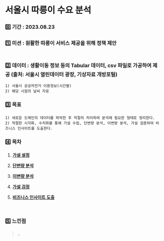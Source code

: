 # 서울시 따릉이 수요 분석

### 0️⃣ 기간 : 2023.08.23<br/>

### 1️⃣ 미션 : 원활한 따릉이 서비스 제공을 위해 정책 제안<br/><br/>

### 2️⃣ 데이터 : 생활이동 정보 등의 Tabular 데이터, csv 파일로 가공하여 제공 (출처: 서울시 열린데이터 광장, 기상자료 개방포털)
    1) 서울시 공공자전거 이용정보(시간별)
    2) 해당 시점의 날씨 자료
  
### 3️⃣ 목표 
    1) 새로운 도메인의 데이터를 파악한 후 적절히 처리하여 분석에 필요한 형태로 정리한다.
    2) 적절한 시각화, 수치화를 통해 가설 수립, 단변량 분석, 이변량 분석, 가설 검증하여 비즈니스 인사이트를 도출한다.

### 4️⃣ 목차

1. [**가설 설정**](#hypothesis)

2. [**단변량 분석**](#univaraite)

3. [**이변량 분석**](#multivaraite)

4. [**가설 검정**](#Hypothesis2)

5. [**비즈니스 인사이트 도출**](#insight)

<br />

### 5️⃣ 느낀점
>..

<br />
